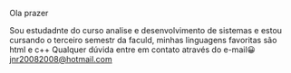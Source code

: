 Ola prazer 

Sou estudadnte do curso analise e desenvolvimento de sistemas e estou cursando o terceiro semestr da faculd, minhas linguagens favoritas são html e c++ 
Qualquer dúvida entre em contato através do e-mail😀  jnr20082008@hotmail.com 
